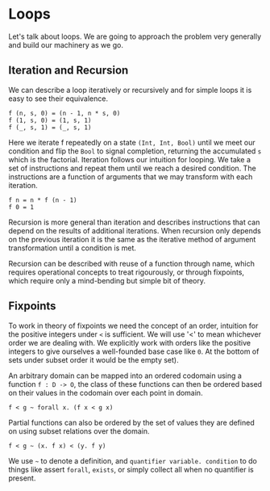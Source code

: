 # Loops

Let's talk about loops. We are going to approach the problem very generally and build our machinery as we go.

## Iteration and Recursion

We can describe a loop iteratively or recursively and for simple loops it is easy to see their equivalence.

```
f (n, s, 0) = (n - 1, n * s, 0)
f (1, s, 0) = (1, s, 1)
f (_, s, 1) = (_, s, 1)
```

Here we iterate f repeatedly on a state `(Int, Int, Bool)` until we meet our condition and flip the `Bool` to signal completion, returning the accumulated `s` which is the factorial. Iteration follows our intuition for looping. We take a set of instructions and repeat them until we reach a desired condition. The instructions are a function of arguments that we may
transform with each iteration.

```
f n = n * f (n - 1)
f 0 = 1
```

Recursion is more general than iteration and describes instructions that can depend on the results of additional
iterations. When recursion only depends on the previous iteration it is the same as the iterative method of argument transformation until a condition is met.

Recursion can be described with reuse of a function through name, which requires operational concepts to treat rigourously, or through fixpoints, which require only a mind-bending but simple bit of theory.

## Fixpoints

To work in theory of fixpoints we need the concept of an order, intuition for the positive integers under `<` is sufficient. We will use '<' to mean whichever order we are dealing with. We explicitly work with orders like the positive integers to give ourselves a well-founded base case like `0`. At the bottom of sets under subset order it would be the empty set). 

An arbitrary domain can be mapped into an ordered codomain using a function `f : D -> O`, the class of these functions can then be ordered based on their values in the codomain over each point in domain.

```
f < g ~ forall x. (f x < g x)
```

Partial functions can also be ordered by the set of values they are defined on using subset relations over the domain.

```
f < g ~ (x. f x) < (y. f y)
```

We use `~` to denote a definition, and `quantifier variable. condition` to do things like assert `forall`, `exists`, or  simply collect all when no quantifier is present.
